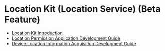 # Location Kit (Location Service) (Beta Feature)

- [Location Kit Introduction](cj-location-kit-intro.md)
- [Location Permission Application Development Guide](cj-location-permission-guidelines.md)
- [Device Location Information Acquisition Development Guide](cj-location-guidelines.md)